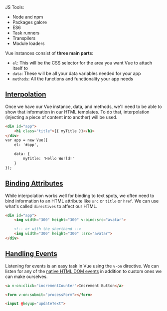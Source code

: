 JS Tools:

- Node and npm
- Packages galore
- ES6
- Task runners
- Transpilers
- Module loaders

Vue instances consist of **three main parts**:

- `el`: This will be the CSS selector for the area you want Vue to attach itself to
- `data`: These will be all your data variables needed for your app
- `methods`: All the functions and functionality your app needs

## [Interpolation](https://scotch.io/courses/getting-started-with-vuejs/vue-basics#toc-interpolation)

Once we have our Vue instance, data, and methods, we'll need to be able to show that information in our HTML templates. To do that, interpolation (injecting a piece of content into another) will be used.

```html
<div id="app">
    <h1 class="title">{{ myTitle }}</h1>
</div>
var app = new Vue({
    el: '#app',

    data: {
        myTitle: 'Hello World!'
    }
});
```

## [Binding Attributes](https://scotch.io/courses/getting-started-with-vuejs/vue-basics#toc-binding-attributes)

While interpolation works well for binding to text spots, we often need to bind information to an HTML attribute like `src` or `title` or `href`. We can use what's called `directives` to affect our HTML.

```html
<div id="app">
    <img width="300" height="300" v-bind:src="avatar">

    <!-- or with the shorthand -->
    <img width="300" height="300" :src="avatar">
</div>
```

## [Handling Events](https://scotch.io/courses/getting-started-with-vuejs/vue-basics#toc-handling-events)

Listening for events is an easy task in Vue using the `v-on` directive. We can listen for any of the [native HTML DOM events](https://www.w3schools.com/jsref/dom_obj_event.asp) in addition to custom ones we can make ourselves.

```html
<a v-on:click="incrementCounter">Increment Button</a>

<form v-on:submit="processForm"></form>

<input @keyup="updateText">
```